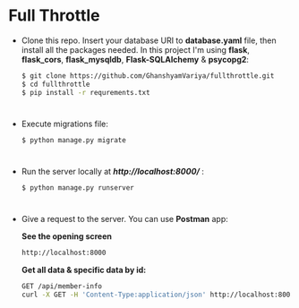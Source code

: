 # Full Throttle

* Clone this repo. Insert your database URI to __database.yaml__ file, then install all the packages needed. In this project I'm using __flask__, __flask_cors__, __flask_mysqldb__, __Flask-SQLAlchemy__ & __psycopg2__:
    ```bash
    $ git clone https://github.com/GhanshyamVariya/fullthrottle.git
    $ cd fullthrottle
    $ pip install -r requrements.txt
    ```

#

*  Execute migrations file:
    ```bash
    $ python manage.py migrate
    ```

#

*  Run the server locally at __*http://localhost:8000/*__ :
    ```bash
    $ python manage.py runserver
    ```

#

* Give a request to the server. You can use __Postman__ app:
    
    __See the opening screen__
    ```bash
    http://localhost:8000
    ```
    __Get all data & specific data by id:__
    ```bash
    GET /api/member-info
    curl -X GET -H 'Content-Type:application/json' http://localhost:8000/api/member-info
    ```
 
